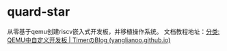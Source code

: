 # quard-star
从零基于qemu创建riscv嵌入式开发板，并移植操作系统。
文档教程地址：[分类: QEMU中自定义开发板 | TimerのBlog (yanglianoo.github.io)](https://yanglianoo.github.io/categories/%E5%9F%BA%E4%BA%8Eqemu%E4%BB%8E%E9%9B%B6%E5%BC%80%E5%A7%8B%E6%9E%84%E5%BB%BAriscv64%E7%9A%84%E5%B5%8C%E5%85%A5%E5%BC%8F%E7%B3%BB%E7%BB%9F/)